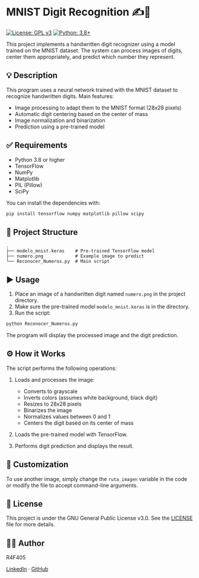  # MNIST Digit Recognition ✍️🔢

[![License: GPL v3](https://img.shields.io/badge/License-GPLv3-blue.svg)](https://www.gnu.org/licenses/gpl-3.0)
[![Python: 3.8+](https://img.shields.io/badge/Python-3.8%2B-blue.svg?logo=python&logoColor=white)](https://www.python.org/downloads/release/python-380/)

This project implements a handwritten digit recognizer using a model trained on the MNIST dataset. The system can process images of digits, center them appropriately, and predict which number they represent.

## 💡 Description

This program uses a neural network trained with the MNIST dataset to recognize handwritten digits. Main features:

- Image processing to adapt them to the MNIST format (28x28 pixels)
- Automatic digit centering based on the center of mass
- Image normalization and binarization
- Prediction using a pre-trained model

## ✅ Requirements

- Python 3.8 or higher
- TensorFlow
- NumPy
- Matplotlib
- PIL (Pillow)
- SciPy

You can install the dependencies with:

```bash
pip install tensorflow numpy matplotlib pillow scipy
```

## 📁 Project Structure

```
.
├── modelo_mnist.keras    # Pre-trained TensorFlow model
├── numero.png            # Example image to predict
└── Reconocer_Numeros.py  # Main script
```

## ▶️ Usage

1.  Place an image of a handwritten digit named `numero.png` in the project directory.
2.  Make sure the pre-trained model `modelo_mnist.keras` is in the directory.
3.  Run the script:

```bash
python Reconocer_Numeros.py
```

The program will display the processed image and the digit prediction.

## ⚙️ How it Works

The script performs the following operations:

1.  Loads and processes the image:
    * Converts to grayscale
    * Inverts colors (assumes white background, black digit)
    * Resizes to 28x28 pixels
    * Binarizes the image
    * Normalizes values between 0 and 1
    * Centers the digit based on its center of mass

2.  Loads the pre-trained model with TensorFlow.

3.  Performs digit prediction and displays the result.

## 🎨 Customization

To use another image, simply change the `ruta_imagen` variable in the code or modify the file to accept command-line arguments.

## 📜 License

This project is under the GNU General Public License v3.0. See the [LICENSE](LICENSE) file for more details.

## 👨‍💻 Author

R4F405

[LinkedIn](https://www.linkedin.com/in/rafaspg) · [GitHub](https://github.com/R4F405)
